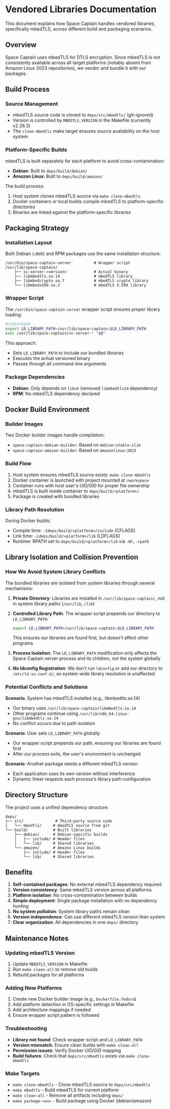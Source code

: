 # Vendored Libraries Documentation

This document explains how Space Captain handles vendored libraries, specifically mbedTLS, across different build and packaging scenarios.

## Overview

Space Captain uses mbedTLS for DTLS encryption. Since mbedTLS is not consistently available across all target platforms (notably absent from Amazon Linux 2023 repositories), we vendor and bundle it with our packages.

## Build Process

### Source Management

- mbedTLS source code is cloned to `deps/src/mbedtls/` (git-ignored)
- Version is controlled by `MBEDTLS_VERSION` in the Makefile (currently v2.28.3)
- The `clone-mbedtls` make target ensures source availability on the host system

### Platform-Specific Builds

mbedTLS is built separately for each platform to avoid cross-contamination:

- **Debian**: Built to `deps/build/debian/`
- **Amazon Linux**: Built to `deps/build/amazon/`

The build process:
1. Host system clones mbedTLS source via `make clone-mbedtls`
2. Docker containers or local builds compile mbedTLS to platform-specific directories
3. Binaries are linked against the platform-specific libraries

## Packaging Strategy

### Installation Layout

Both Debian (.deb) and RPM packages use the same installation structure:

```
/usr/bin/space-captain-server          # Wrapper script
/usr/lib/space-captain/
    ├── sc-server-<version>            # Actual binary
    ├── libmbedtls.so.14               # mbedTLS library
    ├── libmbedcrypto.so.7             # mbedTLS crypto library
    └── libmbedx509.so.3               # mbedTLS X.509 library
```

### Wrapper Script

The `/usr/bin/space-captain-server` wrapper script ensures proper library loading:

```bash
#!/bin/bash
export LD_LIBRARY_PATH=/usr/lib/space-captain:$LD_LIBRARY_PATH
exec /usr/lib/space-captain/sc-server-* "$@"
```

This approach:
- Sets `LD_LIBRARY_PATH` to include our bundled libraries
- Executes the actual versioned binary
- Passes through all command-line arguments

### Package Dependencies

- **Debian**: Only depends on `libc6` (removed `libmbedtls14` dependency)
- **RPM**: No mbedTLS dependency declared

## Docker Build Environment

### Builder Images

Two Docker builder images handle compilation:
- `space-captain-debian-builder`: Based on `debian:stable-slim`
- `space-captain-amazon-builder`: Based on `amazonlinux:2023`

### Build Flow

1. Host system ensures mbedTLS source exists: `make clone-mbedtls`
2. Docker container is launched with project mounted at `/workspace`
3. Container runs with host user's UID/GID for proper file ownership
4. mbedTLS is built inside container to `deps/build/<platform>/`
5. Package is created with bundled libraries

### Library Path Resolution

During Docker builds:
- Compile time: `-Ideps/build/<platform>/include` (CFLAGS)
- Link time: `-Ldeps/build/<platform>/lib` (LDFLAGS)
- Runtime: RPATH set to `deps/build/<platform>/lib` via `-Wl,-rpath`

## Library Isolation and Collision Prevention

### How We Avoid System Library Conflicts

The bundled libraries are isolated from system libraries through several mechanisms:

1. **Private Directory**: Libraries are installed in `/usr/lib/space-captain/`, not in system library paths (`/usr/lib`, `/lib`)

2. **Controlled Library Path**: The wrapper script prepends our directory to `LD_LIBRARY_PATH`:
   ```bash
   export LD_LIBRARY_PATH=/usr/lib/space-captain:$LD_LIBRARY_PATH
   ```
   This ensures our libraries are found first, but doesn't affect other programs

3. **Process Isolation**: The `LD_LIBRARY_PATH` modification only affects the Space Captain server process and its children, not the system globally

4. **No ldconfig Registration**: We don't run `ldconfig` or add our directory to `/etc/ld.so.conf.d/`, so system-wide library resolution is unaffected

### Potential Conflicts and Solutions

**Scenario**: System has mbedTLS installed (e.g., libmbedtls.so.14)
- Our binary uses `/usr/lib/space-captain/libmbedtls.so.14` 
- Other programs continue using `/usr/lib/x86_64-linux-gnu/libmbedtls.so.14`
- No conflict occurs due to path isolation

**Scenario**: User sets `LD_LIBRARY_PATH` globally
- Our wrapper script prepends our path, ensuring our libraries are found first
- After our process exits, the user's environment is unchanged

**Scenario**: Another package needs a different mbedTLS version
- Each application uses its own version without interference
- Dynamic linker respects each process's library path configuration

## Directory Structure

The project uses a unified dependency structure:

```
deps/
├── src/              # Third-party source code
│   └── mbedtls/     # mbedTLS source from git
└── build/           # Built libraries
    ├── debian/      # Debian-specific builds
    │   ├── include/ # Header files
    │   └── lib/     # Shared libraries
    └── amazon/      # Amazon Linux builds
        ├── include/ # Header files
        └── lib/     # Shared libraries
```

## Benefits

1. **Self-contained packages**: No external mbedTLS dependency required
2. **Version consistency**: Same mbedTLS version across all platforms
3. **Platform isolation**: No cross-contamination between builds
4. **Simple deployment**: Single package installation with no dependency hunting
5. **No system pollution**: System library paths remain clean
6. **Version independence**: Can use different mbedTLS version than system
7. **Clear organization**: All dependencies in one `deps/` directory

## Maintenance Notes

### Updating mbedTLS Version

1. Update `MBEDTLS_VERSION` in Makefile
2. Run `make clean-all` to remove old builds
3. Rebuild packages for all platforms

### Adding New Platforms

1. Create new Docker builder image (e.g., `Dockerfile.fedora`)
2. Add platform detection in OS-specific settings in Makefile
3. Add architecture mappings if needed
4. Ensure wrapper script pattern is followed

### Troubleshooting

- **Library not found**: Check wrapper script and `LD_LIBRARY_PATH`
- **Version mismatch**: Ensure clean builds with `make clean-all`
- **Permission issues**: Verify Docker UID/GID mapping
- **Build failures**: Check that `deps/src/mbedtls` exists via `make clone-mbedtls`

### Make Targets

- `make clone-mbedtls` - Clone mbedTLS source to `deps/src/mbedtls`
- `make mbedtls` - Build mbedTLS for current platform
- `make clean-all` - Remove all artifacts including `deps/`
- `make package-<os>` - Build package using Docker (debian/amazon)